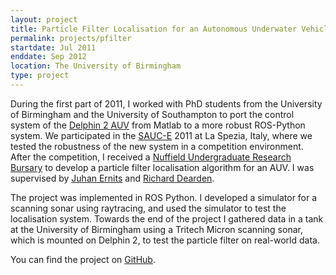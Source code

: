```yaml
---
layout: project
title: Particle Filter Localisation for an Autonomous Underwater Vehicle
permalink: projects/pfilter
startdate: Jul 2011
enddate: Sep 2012
location: The University of Birmingham
type: project
---
```


During the first part of 2011, I worked with PhD students from the University of
Birmingham and the University of Southampton to port the control system of the
[Delphin 2 AUV](http://www.leo-steenson.com/delphin2/index.html) from Matlab to
a more robust ROS-Python system. We participated in the
[SAUC-E](http://sauc-europe.org/) 2011 at La Spezia, Italy, where we tested the
robustness of the new system in a competition environment. After the
competition, I received a
[Nuffield Undergraduate Research Bursary](http://www.nuffieldfoundation.org/undergraduate-research-bursaries-0)
to develop a particle filter localisation algorithm for an AUV. I was supervised
by [Juhan Ernits](http://cs.ttu.ee/~juhan/) and
[Richard Dearden](http://www.cs.bham.ac.uk/~rwd/).

The project was implemented in ROS Python. I developed a simulator for a
scanning sonar using raytracing, and used the simulator to test the localisation
system. Towards the end of the project I gathered data in a tank at the
University of Birmingham using a Tritech Micron scanning sonar, which is mounted
on Delphin 2, to test the particle filter on real-world data.

You can find the project on [GitHub](https://github.com/heuristicus/auv-localisation-ros).
